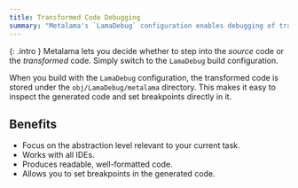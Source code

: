 ```yaml
---
title: Transformed Code Debugging
summary: "Metalama's `LamaDebug` configuration enables debugging of transformed code, allowing breakpoint setting and inspection in any IDE."
---
```


{: .intro }
Metalama lets you decide whether to step into the _source_ code or the _transformed_ code. Simply switch to the `LamaDebug` build configuration.

When you build with the `LamaDebug` configuration, the transformed code is stored under the `obj/LamaDebug/metalama` directory. This makes it easy to inspect the generated code and set breakpoints directly in it.

## Benefits

* Focus on the abstraction level relevant to your current task.
* Works with all IDEs.
* Produces readable, well-formatted code.
* Allows you to set breakpoints in the generated code.

